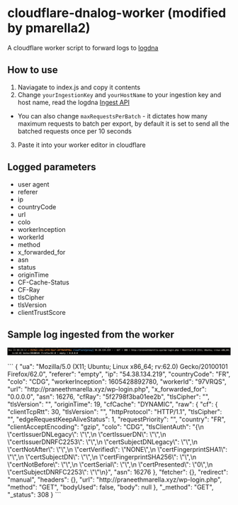 # cloudflare-dnalog-worker (modified by pmarella2)
A cloudflare worker script to forward logs to [logdna](https://logdna.com/)

## How to use
1. Naviagate to index.js and copy it contents
2. Change `yourIngestionKey` and `yourHostName` to your ingestion key and host name, read the logdna [Ingest API](https://docs.logdna.com/v1.0/reference#api)
* You can also change `maxRequestsPerBatch` - it dictates how many maximum requests to batch per export, by default it is set to send all the batched requests once per 10 seconds
3. Paste it into your worker editor in cloudflare

## Logged parameters
+ user agent
+ referer
+ ip
+ countryCode
+ url
+ colo
+ workerInception
+ workerId
+ method
+ x_forwarded_for
+ asn
+ status
+ originTime
+ CF-Cache-Status
+ CF-Ray
+ tlsCipher
+ tlsVersion
+ clientTrustScore

## Sample log ingested from the worker
<p align="center">
  <img src="https://github.com/pmarella2/cloudflare-logdna-worker/blob/master/Log_Format.png?raw=true" alt="Log Format"/>
</p>
```
{
  "ua": "Mozilla/5.0 (X11; Ubuntu; Linux x86_64; rv:62.0) Gecko/20100101 Firefox/62.0",
  "referer": "empty",
  "ip": "54.38.134.219",
  "countryCode": "FR",
  "colo": "CDG",
  "workerInception": 1605428892780,
  "workerId": "97VRQS",
  "url": "http://praneethmarella.xyz/wp-login.php",
  "x_forwarded_for": "0.0.0.0",
  "asn": 16276,
  "cfRay": "5f2798f3ba01ee2b",
  "tlsCipher": "",
  "tlsVersion": "",
  "originTime": 19,
  "cfCache": "DYNAMIC",
  "raw": {
    "cf": {
      "clientTcpRtt": 30,
      "tlsVersion": "",
      "httpProtocol": "HTTP/1.1",
      "tlsCipher": "",
      "edgeRequestKeepAliveStatus": 1,
      "requestPriority": "",
      "country": "FR",
      "clientAcceptEncoding": "gzip",
      "colo": "CDG",
      "tlsClientAuth": "{\n  \"certIssuerDNLegacy\": \"\",\n  \"certIssuerDN\": \"\",\n  \"certIssuerDNRFC2253\": \"\",\n  \"certSubjectDNLegacy\": \"\",\n  \"certNotAfter\": \"\",\n  \"certVerified\": \"NONE\",\n  \"certFingerprintSHA1\": \"\",\n  \"certSubjectDN\": \"\",\n  \"certFingerprintSHA256\": \"\",\n  \"certNotBefore\": \"\",\n  \"certSerial\": \"\",\n  \"certPresented\": \"0\",\n  \"certSubjectDNRFC2253\": \"\"\n}",
      "asn": 16276
    },
    "fetcher": {},
    "redirect": "manual",
    "headers": {},
    "url": "http://praneethmarella.xyz/wp-login.php",
    "method": "GET",
    "bodyUsed": false,
    "body": null
  },
  "_method": "GET",
  "_status": 308
}
```
